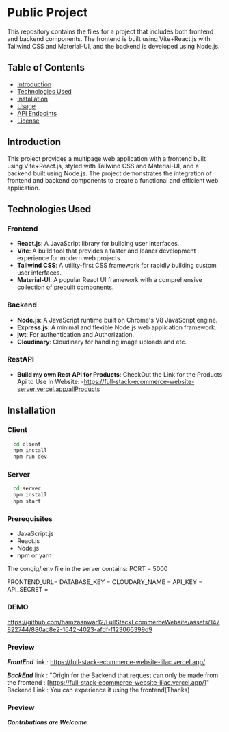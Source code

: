 # Public Project

This repository contains the files for a project that includes both frontend and backend components. The frontend is built using Vite+React.js with Tailwind CSS and Material-UI, and the backend is developed using Node.js.

## Table of Contents

- [Introduction](#introduction)
- [Technologies Used](#technologies-used)
- [Installation](#installation)
- [Usage](#usage)
- [API Endpoints](#api-endpoints)
- [License](#license)

## Introduction

This project provides a multipage web application with a frontend built using Vite+React.js, styled with Tailwind CSS and Material-UI, and a backend built using Node.js. The project demonstrates the integration of frontend and backend components to create a functional and efficient web application.


## Technologies Used

### Frontend
- **React.js**: A JavaScript library for building user interfaces.
- **Vite**: A build tool that provides a faster and leaner development experience for modern web projects.
- **Tailwind CSS**: A utility-first CSS framework for rapidly building custom user interfaces.
- **Material-UI**: A popular React UI framework with a comprehensive collection of prebuilt components.

### Backend
- **Node.js**: A JavaScript runtime built on Chrome's V8 JavaScript engine.
- **Express.js**: A minimal and flexible Node.js web application framework.
- **jwt**: For authentication and Authorization.
- **Cloudinary**: Cloudinary for handling image uploads and etc.

### RestAPI
- **Build my own Rest APi for Products**:
  CheckOut the Link for the Products Api to Use In Website:
-https://full-stack-ecommerce-website-server.vercel.app/allProducts

## Installation

### Client
```sh
  cd client
  npm install
  npm run dev
```

### Server
```sh
  cd server
  npm install
  npm start
```


### Prerequisites
- JavaScript.js
- React.js
- Node.js
- npm or yarn

The congig/.env file in the server contains:
PORT = 5000

FRONTEND_URL= 
DATABASE_KEY = 
CLOUDARY_NAME = 
API_KEY = 
API_SECRET = 

### DEMO

https://github.com/hamzaanwar12/FullStackEcommerceWebsite/assets/147822744/880ac8e2-1642-4023-afdf-f123066399d9

### Preview
***FrontEnd***
link : https://full-stack-ecommerce-website-lilac.vercel.app/

***BackEnd***
link : "Origin for the Backend that request can only be made from the frontend : [https://full-stack-ecommerce-website-lilac.vercel.app/]" Backend Link : You can experience it using the frontend(Thanks)

### Preview
***Contributions are Welcome***
